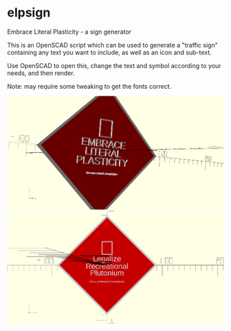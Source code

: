 # elpsign
Embrace Literal Plasticity - a sign generator

This is an OpenSCAD script which can be used to generate a "traffic sign" 
containing any text you want to include, as well as an icon and sub-text.

Use OpenSCAD to open this, change the text and symbol according to your
needs, and then render.

Note: may require some tweaking to get the fonts correct.


![embrace literal plasticity](elp.png)
![legalize recreational plutonium](LRP.png)
